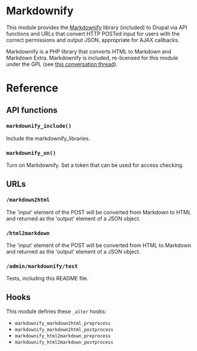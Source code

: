 # Markdownify

This module provides the [Markdownify][1] library (included) to Drupal via API
functions and URLs that convert HTTP POSTed input for users with the correct
permissions and output JSON, appropriate for AJAX callbacks. 

Markdownify is a PHP library that converts HTML to Markdown and Markdown Extra.
Markdownify is included, re-licensed for this module under the GPL (see [this 
conversation thread][2]).

# Reference

## API functions

### `markdownify_include()`

Include the markdownify_libraries.

### `markdownify_on()`

Turn on Markdownify. Set a token that can be used for access checking.

## URLs

### `/markdown2html`

The 'input' element of the POST will be converted from Markdown to HTML and
returned as the 'output' element of a JSON object.

### `/html2markdown`

The 'input' element of the POST will be converted from HTML to Markdown and
returned as the 'output' element of a JSON object.

### `/admin/markdownify/test`

Tests, including this README file.

## Hooks

This module defines these `_alter` hooks:

* `markdownify_markdown2html_preprocess`
* `markdownify_markdown2html_postprocess`
* `markdownify_html2markdown_preprocess`
* `markdownify_html2markdown_postprocess`

 [1]: http://milianw.de/projects/markdownify/
 [2]: http://drupal.org/node/299545
